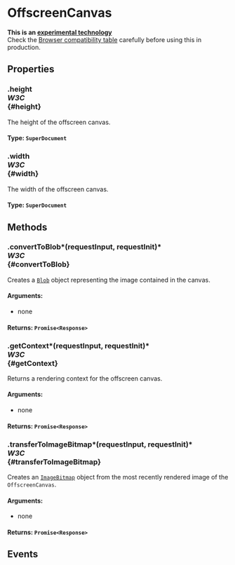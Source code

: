 # OffscreenCanvas

<div class='overview'><strong>This is an <a href="/en-US/docs/MDN/Contribute/Guidelines/Conventions_definitions#Experimental">experimental technology</a></strong><br>Check the <a href="#Browser_compatibility">Browser compatibility table</a> carefully before using this in production.</div>

## Properties

### .height <div class="specs"><i>W3C</i></div> {#height}

The height of the offscreen canvas.

#### **Type**: `SuperDocument`

### .width <div class="specs"><i>W3C</i></div> {#width}

The width of the offscreen canvas.

#### **Type**: `SuperDocument`

## Methods

### .convertToBlob*(requestInput, requestInit)* <div class="specs"><i>W3C</i></div> {#convertToBlob}

Creates a <a href="/en-US/docs/Web/API/Blob" title="A Blob object represents a file-like object of immutable, raw data; they can be read as text or binary data, or converted into a ReadableStream so its methods can be used for processing the data. Blobs can represent data that isn't necessarily in a JavaScript-native format. The File interface is based on Blob, inheriting blob functionality and expanding it to support files on the user's system."><code>Blob</code></a> object representing the image contained in the canvas.

#### **Arguments**:


 - none

#### **Returns**: `Promise<Response>`

### .getContext*(requestInput, requestInit)* <div class="specs"><i>W3C</i></div> {#getContext}

Returns a rendering context for the offscreen canvas.

#### **Arguments**:


 - none

#### **Returns**: `Promise<Response>`

### .transferToImageBitmap*(requestInput, requestInit)* <div class="specs"><i>W3C</i></div> {#transferToImageBitmap}

Creates an <a href="/en-US/docs/Web/API/ImageBitmap" title="The ImageBitmap interface represents a bitmap image which can be drawn to a <canvas> without undue latency. It can be created from a variety of source objects using the createImageBitmap() factory method. ImageBitmap provides an asynchronous and resource efficient pathway to prepare textures for rendering in WebGL."><code>ImageBitmap</code></a> object from the most recently rendered image of the <code>OffscreenCanvas</code>.

#### **Arguments**:


 - none

#### **Returns**: `Promise<Response>`

## Events
